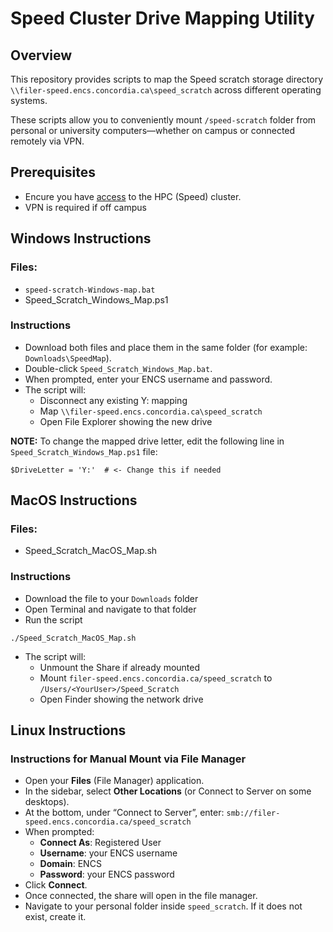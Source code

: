 # Speed Cluster Drive Mapping Utility

## Overview

This repository provides scripts to map the Speed scratch storage directory `\\filer-speed.encs.concordia.ca\speed_scratch` across different operating systems.

These scripts allow you to conveniently mount  `/speed-scratch` folder from personal or university computers—whether on campus or connected remotely via VPN.

## Prerequisites

- Encure you have [access](https://nag-devops.github.io/speed-hpc/#requesting-access) to the HPC (Speed) cluster.
- VPN is required if off campus

## Windows Instructions

### Files:
- `speed-scratch-Windows-map.bat`
- Speed_Scratch_Windows_Map.ps1

### Instructions
- Download both files and place them in the same folder (for example: `Downloads\SpeedMap`).
- Double-click `Speed_Scratch_Windows_Map.bat`.
- When prompted, enter your ENCS username and password.
- The script will:
    - Disconnect any existing Y: mapping
    - Map `\\filer-speed.encs.concordia.ca\speed_scratch`
    - Open File Explorer showing the new drive

**NOTE:** To change the mapped drive letter, edit the following line in `Speed_Scratch_Windows_Map.ps1` file:
```
$DriveLetter = 'Y:'  # <- Change this if needed
```

## MacOS Instructions

### Files:
- Speed_Scratch_MacOS_Map.sh

### Instructions
- Download the file to your `Downloads` folder
- Open Terminal and navigate to that folder
- Run the script
```
./Speed_Scratch_MacOS_Map.sh
```
- The script will:
    - Unmount the Share if already mounted
    - Mount `filer-speed.encs.concordia.ca/speed_scratch` to `/Users/<YourUser>/Speed_Scratch`
    - Open Finder showing the network drive

## Linux Instructions

### Instructions for Manual Mount via File Manager
- Open your **Files** (File Manager) application.
- In the sidebar, select **Other Locations** (or Connect to Server on some desktops).
- At the bottom, under “Connect to Server”, enter: `smb://filer-speed.encs.concordia.ca/speed_scratch`
- When prompted:
  - **Connect As**: Registered User
  - **Username**: your ENCS username
  - **Domain**: ENCS
  - **Password**: your ENCS password
- Click **Connect**.
- Once connected, the share will open in the file manager.
- Navigate to your personal folder inside `speed_scratch`. If it does not exist, create it.